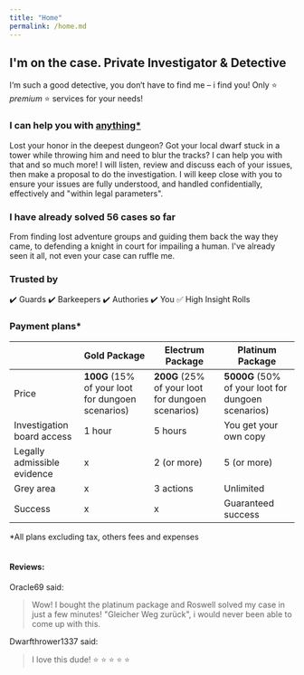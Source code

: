 ```yaml
---
title: "Home"
permalink: /home.md
---
```


## I'm on the case. Private Investigator & Detective
I‘m such a good detective, you don‘t have to find me – i find you! Only :star: *premium* :star: services for your needs!

### I can help you with [anything*](smallprint.md)
Lost your honor in the deepest dungeon? Got your local dwarf stuck in a tower while throwing him and need to blur the tracks? I can help you with that and so much more!
I will listen, review and discuss each of your issues, then make a proposal to do the investigation. I will keep close with you to ensure your issues are fully understood, and handled confidentially, effectively and "within legal parameters".

### I have already solved 56 cases so far
From finding lost adventure groups and guiding them back the way they came, to defending a knight in court for impailing a human. I've already seen it all, not even your case can ruffle me.

### Trusted by
:heavy_check_mark: Guards
:heavy_check_mark: Barkeepers
:heavy_check_mark: Authories
:heavy_check_mark: You
:white_check_mark: High Insight Rolls

### Payment plans*
|  | Gold Package | Electrum Package | Platinum Package |
| ------------ | ------------ | ------------- | -------------  |
| Price | **100G** (15% of your loot for dungoen scenarios) | **200G** (25% of your loot for dungoen scenarios) | **5000G** (50% of your loot for dungoen scenarios) |
| Investigation board access | 1 hour | 5 hours | You get your own copy |
| Legally admissible evidence | x | 2 (or more) | 5 (or more) |
| Grey area | x | 3 actions | Unlimited |
| Success | x | x | Guaranteed success |

\*All plans excluding tax, others fees and expenses
<br>
<br>
#### Reviews:
Oracle69 said:
> Wow! I bought the platinum package and Roswell solved
> my case in just a few minutes! "Gleicher Weg zurück",
> i would never been able to come up with this.

Dwarfthrower1337 said:
> I love this dude! :star: :star: :star: :star: :star:
